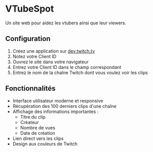 # VTubeSpot

Un site web pour aidez les vtubers ainsi que leur viewers.

## Configuration

1. Créez une application sur [dev.twitch.tv](https://dev.twitch.tv)
2. Notez votre Client ID
3. Ouvrez le site dans votre navigateur
4. Entrez votre Client ID dans le champ correspondant
5. Entrez le nom de la chaîne Twitch dont vous voulez voir les clips

## Fonctionnalités

- Interface utilisateur moderne et responsive
- Récupération des 100 derniers clips d'une chaîne
- Affichage des informations importantes :
  - Titre du clip
  - Créateur
  - Nombre de vues
  - Date de création
- Lien direct vers les clips
- Design aux couleurs de Twitch
